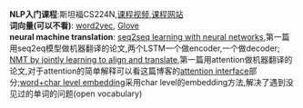 **NLP入门课程**:斯坦福CS224N,[课程视频](https://www.bilibili.com/video/av13383754),[课程网站](http://web.stanford.edu/class/cs224n/syllabus.html)<br>
**词向量(可以不看)**: [word2vec](http://papers.nips.cc/paper/5021-distributed-representations-of-words-and-phrases-and-their-compositionality.pdf), [Glove](http://nlp.stanford.edu/pubs/glove.pdf)<br>
**neural machine translation**: [seq2seq learning with neural networks](https://arxiv.org/pdf/1409.3215.pdf),第一篇用seq2eq模型做机器翻译的论文,两个LSTM一个做encoder,一个做decoder; [NMT by jointly learning to align and translate](https://arxiv.org/pdf/1409.0473.pdf),第一篇用attention做机器翻译的论文,对于attention的简单解释可以看这篇博客的[attention interface](https://distill.pub/2016/augmented-rnns/#attentional-interfaces)部分;[word+char level embedding](https://arxiv.org/abs/1604.00788)采用char level的embedding方法,解决了遇到没见过的单词的问题(open vocabulary)<br>
